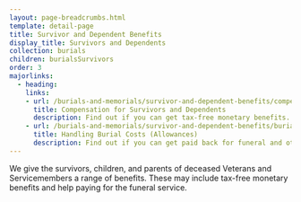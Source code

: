 ```yaml
---
layout: page-breadcrumbs.html
template: detail-page
title: Survivor and Dependent Benefits
display_title: Survivors and Dependents
collection: burials
children: burialsSurvivors
order: 3
majorlinks:
  - heading:
    links:
    - url: /burials-and-memorials/survivor-and-dependent-benefits/compensation
      title: Compensation for Survivors and Dependents 
      description: Find out if you can get tax-free monetary benefits.
    - url: /burials-and-memorials/survivor-and-dependent-benefits/burial-costs
      title: Handling Burial Costs (Allowances)
      description: Find out if you can get paid back for funeral and other burial costs.
---
```


<div class="va-introtext">

We give the survivors, children, and parents of deceased Veterans and Servicemembers a range of benefits. These may include tax-free monetary benefits and help paying for the funeral service.

</div>
